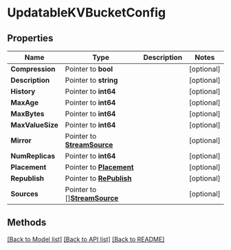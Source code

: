 # UpdatableKVBucketConfig

## Properties

Name | Type | Description | Notes
------------ | ------------- | ------------- | -------------
**Compression** | Pointer to **bool** |  | [optional] 
**Description** | Pointer to **string** |  | [optional] 
**History** | Pointer to **int64** |  | [optional] 
**MaxAge** | Pointer to **int64** |  | [optional] 
**MaxBytes** | Pointer to **int64** |  | [optional] 
**MaxValueSize** | Pointer to **int64** |  | [optional] 
**Mirror** | Pointer to [**StreamSource**](StreamSource.md) |  | [optional] 
**NumReplicas** | Pointer to **int64** |  | [optional] 
**Placement** | Pointer to [**Placement**](Placement.md) |  | [optional] 
**Republish** | Pointer to [**RePublish**](RePublish.md) |  | [optional] 
**Sources** | Pointer to [][**StreamSource**](StreamSource.md) |  | [optional] 

## Methods


[[Back to Model list]](../README.md#documentation-for-models) [[Back to API list]](../README.md#documentation-for-api-endpoints) [[Back to README]](../README.md)


